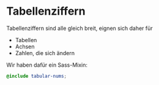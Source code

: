 # Tabellenziffern

Tabellenziffern sind alle gleich breit, eignen sich daher für

- Tabellen
- Achsen
- Zahlen, die sich ändern

Wir haben dafür ein Sass-Mixin:

```scss
@include tabular-nums;
```
